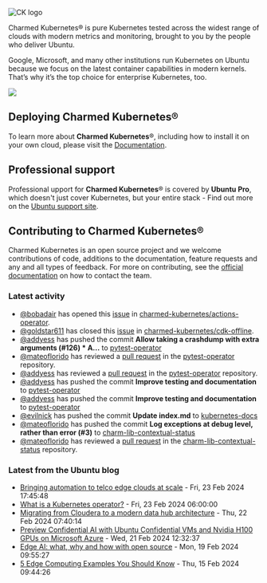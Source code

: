 ![CK logo](https://assets.ubuntu.com/v1/451d4cf4-Charmed+Kubernetes_RGB_onWhite_2022.svg)

Charmed Kubernetes® is pure Kubernetes tested across the widest range of clouds with modern metrics and monitoring, brought to you by the people who deliver Ubuntu.

Google, Microsoft, and many other institutions run Kubernetes on Ubuntu because we focus on the latest container capabilities in modern kernels. That’s why it’s the top choice for enterprise Kubernetes, too.

![](https://assets.ubuntu.com/v1/843c77b6-juju-at-a-glace.svg)

## Deploying Charmed Kubernetes®

To learn more about **Charmed Kubernetes**®, including how to install it on your own cloud, please visit the [Documentation][docs].

## Professional support

Professional upport for **Charmed Kubernetes**® is covered by **Ubuntu Pro**, which doesn't just cover Kubernetes, but your entire stack - Find out more on the [Ubuntu support site](https://ubuntu.com/support).

## Contributing to Charmed Kubernetes®

Charmed Kubernetes is an open source project and we welcome contributions of code, additions to the documentation, feature requests and any and all types of feedback. For more on contributing, see the [official documentation][get-in-touch] on how to contact the team.

<!-- LINKS -->
[docs]: https://ubuntu.com/kubernetes/docs
[get-in-touch]: https://ubuntu.com/kubernetes/docs/get-in-touch

### Latest activity

<!-- activity starts -->
 - [@bobadair](https://github.com/bobadair) has opened this [issue](https://github.com/charmed-kubernetes/actions-operator/issues/70) in [charmed-kubernetes/actions-operator](https://api.github.com/repos/charmed-kubernetes/actions-operator).
 - [@goldstar611](https://github.com/goldstar611) has closed this [issue](https://github.com/charmed-kubernetes/cdk-offline/issues/1) in [charmed-kubernetes/cdk-offline](https://api.github.com/repos/charmed-kubernetes/cdk-offline).
 - [@addyess](https://github.com/addyess) has pushed the commit **Allow taking a crashdump with extra arguments (#126)  * A...** to [pytest-operator](https://github.com/charmed-kubernetes/pytest-operator)
 - [@mateoflorido](https://github.com/mateoflorido) has reviewed a [pull request](https://github.com/charmed-kubernetes/pytest-operator/pull/126) in the [pytest-operator](https://github.com/charmed-kubernetes/pytest-operator) repository.
 - [@addyess](https://github.com/addyess) has reviewed a [pull request](https://github.com/charmed-kubernetes/pytest-operator/pull/125) in the [pytest-operator](https://github.com/charmed-kubernetes/pytest-operator) repository.
 - [@addyess](https://github.com/addyess) has pushed the commit **Improve testing and documentation** to [pytest-operator](https://github.com/charmed-kubernetes/pytest-operator)
 - [@addyess](https://github.com/addyess) has pushed the commit **Improve testing and documentation** to [pytest-operator](https://github.com/charmed-kubernetes/pytest-operator)
 - [@evilnick](https://github.com/evilnick) has pushed the commit **Update index.md** to [kubernetes-docs](https://github.com/charmed-kubernetes/kubernetes-docs)
 - [@mateoflorido](https://github.com/mateoflorido) has pushed the commit **Log exceptions at debug level, rather than error (#3)** to [charm-lib-contextual-status](https://github.com/charmed-kubernetes/charm-lib-contextual-status)
 - [@mateoflorido](https://github.com/mateoflorido) has reviewed a [pull request](https://github.com/charmed-kubernetes/charm-lib-contextual-status/pull/3) in the [charm-lib-contextual-status](https://github.com/charmed-kubernetes/charm-lib-contextual-status) repository.
<!-- activity ends -->

<!-- roadmap starts -->

<!-- roadmap ends -->

### Latest from the Ubuntu blog

<!-- blog starts -->
* [Bringing automation to telco edge clouds at scale](https://ubuntu.com//blog/bringing-automation-to-telco-edge-clouds-at-scale) - Fri, 23 Feb 2024 17:45:48 
* [What is a Kubernetes operator?](https://ubuntu.com//blog/what-is-a-kubernetes-operator) - Fri, 23 Feb 2024 06:00:00 
* [Migrating from Cloudera to a modern data hub architecture](https://ubuntu.com//blog/cloudera-migration) - Thu, 22 Feb 2024 07:40:14 
* [Preview Confidential AI with Ubuntu Confidential VMs and Nvidia H100 GPUs on Microsoft Azure](https://ubuntu.com//blog/preview-confidential-ai-azure) - Wed, 21 Feb 2024 12:32:37 
* [Edge AI: what, why and how with open source](https://ubuntu.com//blog/edge-ai) - Mon, 19 Feb 2024 09:55:27 
* [5 Edge Computing Examples You Should Know](https://ubuntu.com//blog/edge-computing-examples) - Thu, 15 Feb 2024 09:44:26 
<!-- blog ends -->
